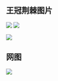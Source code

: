 ## 王冠荆棘图片
![](https://wangguanjingji.oss-cn-beijing.aliyuncs.com/picture/Snipaste-%E5%B9%B42022-%E6%9C%889-%E6%97%A528-%E6%98%9F%E6%9C%9F%E4%B8%89---16%EF%BC%9A32%EF%BC%9A46.jpg)
![](https://wangguanjingji.oss-cn-beijing.aliyuncs.com/picture/1664353632761.png)

![](https://wangguanjingji.oss-cn-beijing.aliyuncs.com/picture/1664353925885.png)

## 网图
![](https://p1-juejin.byteimg.com/tos-cn-i-k3u1fbpfcp/14da5bedccee42caa737cc1a2bc25641~tplv-k3u1fbpfcp-zoom-crop-mark:3024:3024:3024:1702.awebp)